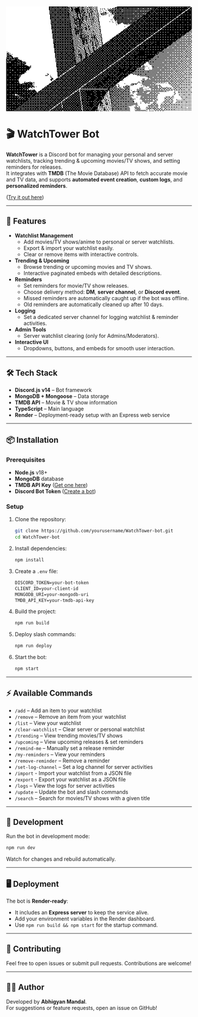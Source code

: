 ![WatchTower Banner](assets/watchtowerBanner.gif)


# 🎬 WatchTower Bot

**WatchTower** is a Discord bot for managing your personal and server watchlists, tracking trending & upcoming movies/TV shows, and setting reminders for releases.  
It integrates with **TMDB** (The Movie Database) API to fetch accurate movie and TV data, and supports **automated event creation**, **custom logs**, and **personalized reminders**.

([Try it out here](https://discord.com/oauth2/authorize?client_id=1400031633037594644&permissions=1755919637020353&integration_type=0&scope=applications.commands+bot))

---

## 🚀 Features
- **Watchlist Management**
  - Add movies/TV shows/anime to personal or server watchlists.
  - Export & import your watchlist easily.
  - Clear or remove items with interactive controls.
- **Trending & Upcoming**
  - Browse trending or upcoming movies and TV shows.
  - Interactive paginated embeds with detailed descriptions.
- **Reminders**
  - Set reminders for movie/TV show releases.
  - Choose delivery method: **DM**, **server channel**, or **Discord event**.
  - Missed reminders are automatically caught up if the bot was offline.
  - Old reminders are automatically cleaned up after 10 days.
- **Logging**
  - Set a dedicated server channel for logging watchlist & reminder activities.
- **Admin Tools**
  - Server watchlist clearing (only for Admins/Moderators).
- **Interactive UI**
  - Dropdowns, buttons, and embeds for smooth user interaction.

---

## 🛠️ Tech Stack
- **Discord.js v14** – Bot framework
- **MongoDB + Mongoose** – Data storage
- **TMDB API** – Movie & TV show information
- **TypeScript** – Main language
- **Render** – Deployment-ready setup with an Express web service

---

## 📦 Installation

### Prerequisites
- **Node.js** v18+
- **MongoDB** database
- **TMDB API Key** ([Get one here](https://www.themoviedb.org/documentation/api))
- **Discord Bot Token** ([Create a bot](https://discord.com/developers/applications))

### Setup
1. Clone the repository:
   ```bash
   git clone https://github.com/yourusername/WatchTower-bot.git
   cd WatchTower-bot
   ```

2. Install dependencies:
   ```bash
   npm install
   ```

3. Create a `.env` file:
   ```env
   DISCORD_TOKEN=your-bot-token
   CLIENT_ID=your-client-id
   MONGODB_URI=your-mongodb-uri
   TMDB_API_KEY=your-tmdb-api-key
   ```

4. Build the project:
   ```bash
   npm run build
   ```

5. Deploy slash commands:
   ```bash
   npm run deploy
   ```

6. Start the bot:
   ```bash
   npm start
   ```


---

## ⚡ Available Commands
- `/add` – Add an item to your watchlist
- `/remove` – Remove an item from your watchlist
- `/list` – View your watchlist
- `/clear-watchlist` – Clear server or personal watchlist
- `/trending` – View trending movies/TV shows
- `/upcoming` – View upcoming releases & set reminders
- `/remind-me` – Manually set a release reminder
- `/my-reminders` – View your reminders
- `/remove-reminder` – Remove a reminder
- `/set-log-channel` – Set a log channel for server activities
- `/import` - Import your watchlist from a JSON file
- `/export` - Export your watchlist as a JSON file
- `/logs` – View the logs for server activities
- `/update` – Update the bot and slash commands
- `/search` – Search for movies/TV shows with a given title

---

## 🔧 Development
Run the bot in development mode:
```bash
npm run dev
```

Watch for changes and rebuild automatically.

---

## 🖥️ Deployment
The bot is **Render-ready**:
- It includes an **Express server** to keep the service alive.
- Add your environment variables in the Render dashboard.
- Use `npm run build && npm start` for the startup command.

---

## 🤝 Contributing
Feel free to open issues or submit pull requests. Contributions are welcome!

---

## 👨‍💻 Author
Developed by **Abhigyan Mandal**.  
For suggestions or feature requests, open an issue on GitHub!


